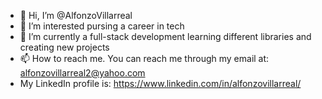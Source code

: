 - 👋 Hi, I’m @AlfonzoVillarreal
- 👀 I’m interested pursing a career in tech
- 🌱 I’m currently a full-stack development learning different libraries and creating new projects
- 📫 How to reach me. You can reach me through my email at: alfonzovillarreal2@yahoo.com
- My LinkedIn profile is: https://www.linkedin.com/in/alfonzovillarreal/

<!---
AlfonzoVillarreal/AlfonzoVillarreal is a ✨ special ✨ repository because its `README.md` (this file) appears on your GitHub profile.
You can click the Preview link to take a look at your changes.
--->
